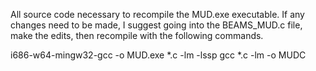 All source code necessary to recompile the MUD.exe executable. If any changes need to be made, I suggest going into the BEAMS_MUD.c file, make the edits, then recompile with the following commands.

i686-w64-mingw32-gcc -o MUD.exe *.c -lm -lssp
gcc *.c -lm -o MUDC

